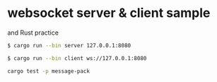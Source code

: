 # websocket server & client sample

and Rust practice

```bash
$ cargo run --bin server 127.0.0.1:8080
```

```bash
$ cargo run --bin client ws://127.0.0.1:8080
```

```bash
cargo test -p message-pack
```
